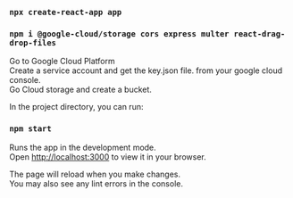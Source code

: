 ### `npx create-react-app app`

### `npm i @google-cloud/storage cors express multer react-drag-drop-files`

Go to Google Cloud Platform \
Create a service account and get the key.json file. from your google cloud console. \
Go Cloud storage and create a bucket.

In the project directory, you can run:

### `npm start`

Runs the app in the development mode.\
Open [http://localhost:3000](http://localhost:3000) to view it in your browser.

The page will reload when you make changes.\
You may also see any lint errors in the console.
